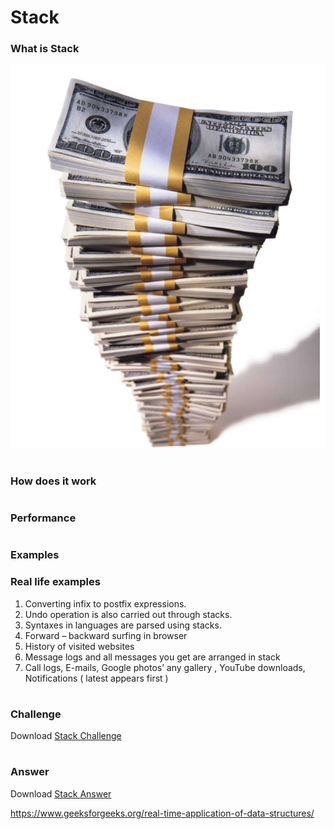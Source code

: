 <!--
What is the purpose of the data structure?

What is the performance of the data structure (you will need to talk about big O notation)?

What kind of problems can be solved using the data structure?

How would the data structure be used in Python (in some cases you will need to discuss recursion)?

What kind of errors are common when using the data structure? -->

# Stack

### What is Stack
![Pancakes](https://github.com/chloehuang18/Python-Data-Structure/blob/master/money-stack.PNG)


#
### How does it work

#
### Performance

#
### Examples

### Real life examples

1. Converting infix to postfix expressions.
2. Undo operation is also carried out through stacks.
3. Syntaxes in languages are parsed using stacks.
4. Forward – backward surfing in browser
5. History of visited websites
6. Message logs and all messages you get are arranged in stack
7. Call logs, E-mails, Google photos’ any gallery , YouTube downloads, Notifications ( latest appears first )


#
### Challenge
Download [Stack Challenge](stack_challenage.py)
#
### Answer
Download [Stack Answer](stack_answer.py)


https://www.geeksforgeeks.org/real-time-application-of-data-structures/
